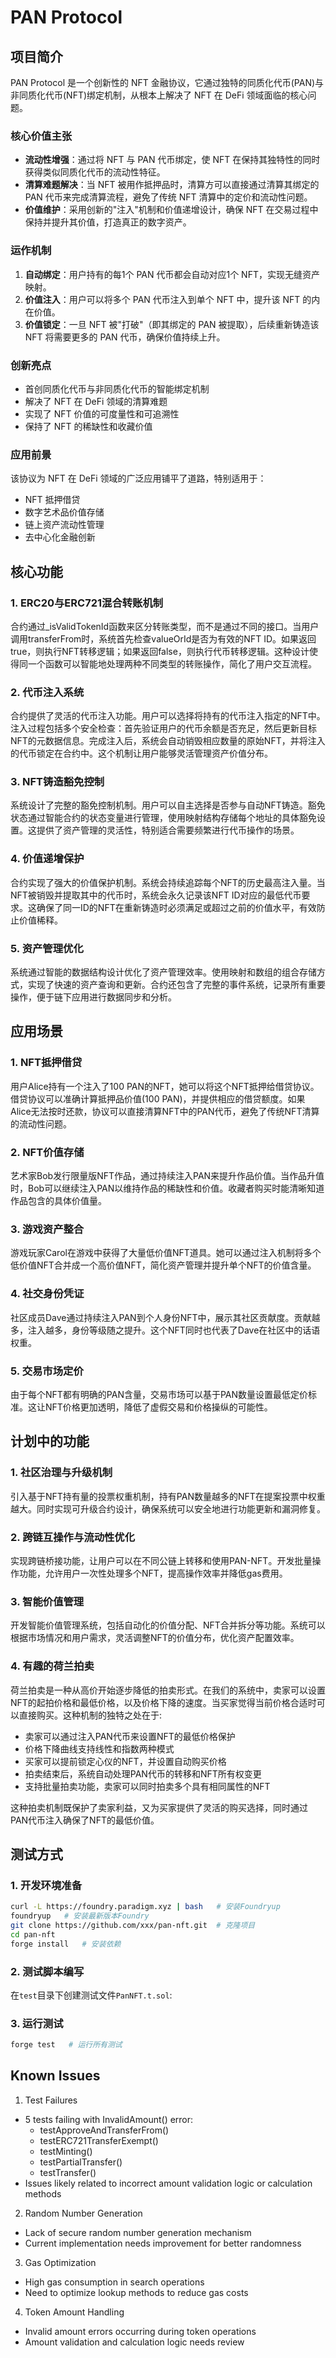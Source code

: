 # PAN Protocol

## 项目简介

PAN Protocol 是一个创新性的 NFT 金融协议，它通过独特的同质化代币(PAN)与非同质化代币(NFT)绑定机制，从根本上解决了 NFT 在 DeFi 领域面临的核心问题。

### 核心价值主张
- **流动性增强**：通过将 NFT 与 PAN 代币绑定，使 NFT 在保持其独特性的同时获得类似同质化代币的流动性特征。
- **清算难题解决**：当 NFT 被用作抵押品时，清算方可以直接通过清算其绑定的 PAN 代币来完成清算流程，避免了传统 NFT 清算中的定价和流动性问题。
- **价值维护**：采用创新的"注入"机制和价值递增设计，确保 NFT 在交易过程中保持并提升其价值，打造真正的数字资产。

### 运作机制
1. **自动绑定**：用户持有的每1个 PAN 代币都会自动对应1个 NFT，实现无缝资产映射。
2. **价值注入**：用户可以将多个 PAN 代币注入到单个 NFT 中，提升该 NFT 的内在价值。
3. **价值锁定**：一旦 NFT 被"打破"（即其绑定的 PAN 被提取），后续重新铸造该 NFT 将需要更多的 PAN 代币，确保价值持续上升。

### 创新亮点
- 首创同质化代币与非同质化代币的智能绑定机制
- 解决了 NFT 在 DeFi 领域的清算难题
- 实现了 NFT 价值的可度量性和可追溯性
- 保持了 NFT 的稀缺性和收藏价值

### 应用前景
该协议为 NFT 在 DeFi 领域的广泛应用铺平了道路，特别适用于：
- NFT 抵押借贷
- 数字艺术品价值存储
- 链上资产流动性管理
- 去中心化金融创新



## 核心功能

### 1. ERC20与ERC721混合转账机制
合约通过_isValidTokenId函数来区分转账类型，而不是通过不同的接口。当用户调用transferFrom时，系统首先检查valueOrId是否为有效的NFT ID。如果返回true，则执行NFT转移逻辑；如果返回false，则执行代币转移逻辑。这种设计使得同一个函数可以智能地处理两种不同类型的转账操作，简化了用户交互流程。

### 2. 代币注入系统
合约提供了灵活的代币注入功能。用户可以选择将持有的代币注入指定的NFT中。注入过程包括多个安全检查：首先验证用户的代币余额是否充足，然后更新目标NFT的元数据信息。完成注入后，系统会自动销毁相应数量的原始NFT，并将注入的代币锁定在合约中。这个机制让用户能够灵活管理资产价值分布。

### 3. NFT铸造豁免控制
系统设计了完整的豁免控制机制。用户可以自主选择是否参与自动NFT铸造。豁免状态通过智能合约的状态变量进行管理，使用映射结构存储每个地址的具体豁免设置。这提供了资产管理的灵活性，特别适合需要频繁进行代币操作的场景。

### 4. 价值递增保护
合约实现了强大的价值保护机制。系统会持续追踪每个NFT的历史最高注入量。当NFT被销毁并提取其中的代币时，系统会永久记录该NFT ID对应的最低代币要求。这确保了同一ID的NFT在重新铸造时必须满足或超过之前的价值水平，有效防止价值稀释。

### 5. 资产管理优化
系统通过智能的数据结构设计优化了资产管理效率。使用映射和数组的组合存储方式，实现了快速的资产查询和更新。合约还包含了完整的事件系统，记录所有重要操作，便于链下应用进行数据同步和分析。



## 应用场景

### 1. NFT抵押借贷
用户Alice持有一个注入了100 PAN的NFT，她可以将这个NFT抵押给借贷协议。借贷协议可以准确计算抵押品价值(100 PAN)，并提供相应的借贷额度。如果Alice无法按时还款，协议可以直接清算NFT中的PAN代币，避免了传统NFT清算的流动性问题。

### 2. NFT价值存储
艺术家Bob发行限量版NFT作品，通过持续注入PAN来提升作品价值。当作品升值时，Bob可以继续注入PAN以维持作品的稀缺性和价值。收藏者购买时能清晰知道作品包含的具体价值量。

### 3. 游戏资产整合
游戏玩家Carol在游戏中获得了大量低价值NFT道具。她可以通过注入机制将多个低价值NFT合并成一个高价值NFT，简化资产管理并提升单个NFT的价值含量。

### 4. 社交身份凭证
社区成员Dave通过持续注入PAN到个人身份NFT中，展示其社区贡献度。贡献越多，注入越多，身份等级随之提升。这个NFT同时也代表了Dave在社区中的话语权重。

### 5. 交易市场定价
由于每个NFT都有明确的PAN含量，交易市场可以基于PAN数量设置最低定价标准。这让NFT价格更加透明，降低了虚假交易和价格操纵的可能性。


## 计划中的功能

### 1. 社区治理与升级机制
引入基于NFT持有量的投票权重机制，持有PAN数量越多的NFT在提案投票中权重越大。同时实现可升级合约设计，确保系统可以安全地进行功能更新和漏洞修复。

### 2. 跨链互操作与流动性优化
实现跨链桥接功能，让用户可以在不同公链上转移和使用PAN-NFT。开发批量操作功能，允许用户一次性处理多个NFT，提高操作效率并降低gas费用。

### 3. 智能价值管理
开发智能价值管理系统，包括自动化的价值分配、NFT合并拆分等功能。系统可以根据市场情况和用户需求，灵活调整NFT的价值分布，优化资产配置效率。

### 4. 有趣的荷兰拍卖
荷兰拍卖是一种从高价开始逐步降低的拍卖形式。在我们的系统中，卖家可以设置NFT的起拍价格和最低价格，以及价格下降的速度。当买家觉得当前价格合适时可以直接购买。这种机制的独特之处在于:

- 卖家可以通过注入PAN代币来设置NFT的最低价格保护
- 价格下降曲线支持线性和指数两种模式
- 买家可以提前锁定心仪的NFT，并设置自动购买价格
- 拍卖结束后，系统自动处理PAN代币的转移和NFT所有权变更
- 支持批量拍卖功能，卖家可以同时拍卖多个具有相同属性的NFT

这种拍卖机制既保护了卖家利益，又为买家提供了灵活的购买选择，同时通过PAN代币注入确保了NFT的最低价值。



## 测试方式

### 1. 开发环境准备
```bash
curl -L https://foundry.paradigm.xyz | bash   # 安装Foundryup
foundryup   # 安装最新版本Foundry
git clone https://github.com/xxx/pan-nft.git  # 克隆项目
cd pan-nft
forge install   # 安装依赖
```

### 2. 测试脚本编写
在`test`目录下创建测试文件`PanNFT.t.sol`:


### 3. 运行测试
```bash
forge test   # 运行所有测试
```






## Known Issues

1. Test Failures
- 5 tests failing with InvalidAmount() error:
  - testApproveAndTransferFrom()
  - testERC721TransferExempt()
  - testMinting()
  - testPartialTransfer()
  - testTransfer()
- Issues likely related to incorrect amount validation logic or calculation methods

2. Random Number Generation
- Lack of secure random number generation mechanism
- Current implementation needs improvement for better randomness

3. Gas Optimization
- High gas consumption in search operations
- Need to optimize lookup methods to reduce gas costs

4. Token Amount Handling
- Invalid amount errors occurring during token operations
- Amount validation and calculation logic needs review
